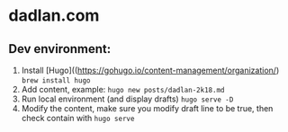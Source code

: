 # dadlan.com

## Dev environment:
1. Install [Hugo]((https://gohugo.io/content-management/organization/)
`brew install hugo`
2. Add content, example:
`hugo new posts/dadlan-2k18.md`
3. Run local environment (and display drafts)
`hugo serve -D`
4. Modify the content, make sure you modify draft line to be true, then check contain with `hugo serve`
